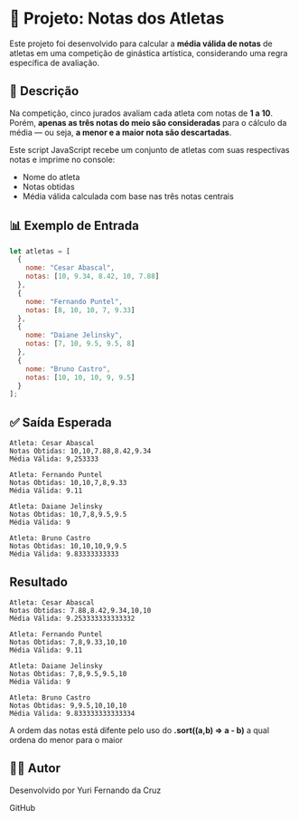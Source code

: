 # 🏅 Projeto: Notas dos Atletas

Este projeto foi desenvolvido para calcular a **média válida de notas** de atletas em uma competição de ginástica artística, considerando uma regra específica de avaliação.

## 📌 Descrição

Na competição, cinco jurados avaliam cada atleta com notas de **1 a 10**. Porém, **apenas as três notas do meio são consideradas** para o cálculo da média — ou seja, **a menor e a maior nota são descartadas**.

Este script JavaScript recebe um conjunto de atletas com suas respectivas notas e imprime no console:
- Nome do atleta
- Notas obtidas
- Média válida calculada com base nas três notas centrais

## 📊 Exemplo de Entrada

```javascript
let atletas = [
  {
    nome: "Cesar Abascal",
    notas: [10, 9.34, 8.42, 10, 7.88]
  },
  {
    nome: "Fernando Puntel",
    notas: [8, 10, 10, 7, 9.33]
  },
  {
    nome: "Daiane Jelinsky",
    notas: [7, 10, 9.5, 9.5, 8]
  },
  {
    nome: "Bruno Castro",
    notas: [10, 10, 10, 9, 9.5]
  }
];
```
## ✅ Saída Esperada
```
Atleta: Cesar Abascal
Notas Obtidas: 10,10,7.88,8.42,9.34
Média Válida: 9,253333

Atleta: Fernando Puntel
Notas Obtidas: 10,10,7,8,9.33
Média Válida: 9.11

Atleta: Daiane Jelinsky
Notas Obtidas: 10,7,8,9.5,9.5
Média Válida: 9

Atleta: Bruno Castro
Notas Obtidas: 10,10,10,9,9.5
Média Válida: 9.83333333333

```
## Resultado

```
Atleta: Cesar Abascal
Notas Obtidas: 7.88,8.42,9.34,10,10
Média Válida: 9.253333333333332

Atleta: Fernando Puntel
Notas Obtidas: 7,8,9.33,10,10
Média Válida: 9.11

Atleta: Daiane Jelinsky
Notas Obtidas: 7,8,9.5,9.5,10
Média Válida: 9

Atleta: Bruno Castro
Notas Obtidas: 9,9.5,10,10,10
Média Válida: 9.833333333333334
```
A ordem das notas está difente pelo uso do **.sort((a,b) => a - b)** a qual ordena do menor para o maior

## 👨‍💻 Autor
Desenvolvido por Yuri Fernando da Cruz

GitHub
